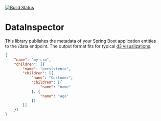 [![Build Status](https://travis-ci.org/elgohr/DataInspector.svg?branch=master)](https://travis-ci.org/elgohr/DataInspector)
# DataInspector
This library publishes the metadata of your Spring Boot application entities to the /data endpoint. The output format fits for typical [d3 visualizations](https://d3js.org/).

```json
{
    "name": "my-crm",
    "children": [{
        "name": "persistence",
        "children": [{
            "name": "Customer",
            "children": [{
                "name": "name"
            }, {
                "name": "age"
            }]
        }]
    }]
}
```
